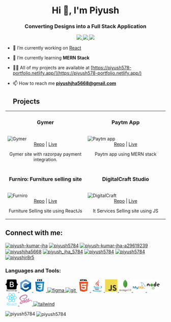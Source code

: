 <h1 align="center">Hi 👋, I'm Piyush</h1>
<h3 align="center">Converting Designs into a Full Stack Application</h3>



<p align="center">
  <a href="https://twitter.com/Piyush5784" target="_blank">
    <img src="https://img.shields.io/badge/Twitter-1DA1F2?style=for-the-badge&logo=twitter&logoColor=white"/>
  </a>
  <a href="https://www.linkedin.com/in/piyush-kumar-jha-a29619239/" target="_blank">
    <img src="https://img.shields.io/badge/LinkedIn-0077B5?style=for-the-badge&logo=linkedin&logoColor=white"/>
  </a>
  <a href="mailto:piyushjha5668@gmail.com" target="_blank">
    <img src="https://img.shields.io/badge/Gmail-D14836?style=for-the-badge&logo=gmail&logoColor=white"/>
  </a>
</p>


- 🔭 I’m currently working on [React](https://gymer-version2-nbbn.vercel.app/)

- 🌱 I’m currently learning **MERN Stack**

- 👨‍💻 All of my projects are available at [https://piyush578-portfolio.netlify.app/](https://piyush578-portfolio.netlify.app/)

- 📫 How to reach me **piyushjha5668@gmail.com**


  ## Projects
  
<table>
  <tr> 
     <td width="50%" valign="top">
      <h3 align="center">Gymer</h3>
      <br/>
      <img src="https://github.com/Piyush5784/Piyush5784/assets/105655779/48c74b0b-015e-4bc6-afda-94b6c9886e50" width="100%" alt="Gymer"/>
      <br/>
      <div align="center">
          <a href="https://github.com/Piyush5784/GYMER-version2">Repo</a>
          <span> | </span>
          <a href="https://gymer-version2-nbbn.vercel.app/">Live</a>
      </div>
      <p align="center">Gymer site with razorpay payment integration.</p>
    </td>
     <td width="50%" valign="top">
      <h3 align="center">Paytm App</h3>
      <br/>
      <img src="https://github.com/Piyush5784/Piyush5784/assets/105655779/5e25e348-1f3b-4c06-9d57-c2c8e90ab182" width="100%" alt="Paytm app"/>
      <br/>
      <div align="center">
          <a href="https://github.com/Piyush5784/Paytm-clone">Repo</a>
          <span> | </span>
          <a href="https://paytm-clone-lac.vercel.app">Live</a>
      </div>
      <p align="center">Paytm app using MERN stack</p>
    </td>
    </tr>
  <tr>
    <td width="50%" valign="top">
      <h3 align="center">Furniro: Furniture selling site </h3>
      <br/>
      <img src="https://github.com/Piyush5784/Piyush5784/assets/105655779/d6753f66-8643-4065-9891-795beff6ed57" width="100%" alt="Furniro"/>
      <br/>
      <div align="center">
          <a href="https://github.com/Piyush5784/Furniro">Repo</a>
          <span> | </span>
          <a href="https://furniro-sable.vercel.app/">Live</a>
      </div>
      <p align="center">Furniture Selling site using ReactJs </p>
    </td>
    <td width="50%" valign="top">
      <h3 align="center">DigitalCraft Studio </h3>
      <br/>
      <img src="weatherly.gif" width="100%" alt="DigitalCraft"/>
      <br/>
      <div align="center">
          <a href="https://github.com/Piyush5784/Business-site">Repo</a>
          <span> | </span>
          <a href="https://html-business-website.netlify.app/">Live</a>
      </div>
      <p align="center">It Services Selling site using JS</p>
  </tr>
</table>


<h2 align="left">Connect with me:</h2>
<p align="left">
<a href="https://codepen.io/piyush-kumar-jha" target="blank"><img align="center" src="https://raw.githubusercontent.com/rahuldkjain/github-profile-readme-generator/master/src/images/icons/Social/codepen.svg" alt="piyush-kumar-jha" height="30" width="40" /></a>
<a href="https://twitter.com/piyush5784" target="blank"><img align="center" src="https://raw.githubusercontent.com/rahuldkjain/github-profile-readme-generator/master/src/images/icons/Social/twitter.svg" alt="piyush5784" height="30" width="40" /></a>
<a href="https://linkedin.com/in/piyush-kumar-jha-a29619239" target="blank"><img align="center" src="https://raw.githubusercontent.com/rahuldkjain/github-profile-readme-generator/master/src/images/icons/Social/linked-in-alt.svg" alt="piyush-kumar-jha-a29619239" height="30" width="40" /></a>
<a href="https://codesandbox.com/piyushjha5668" target="blank"><img align="center" src="https://raw.githubusercontent.com/rahuldkjain/github-profile-readme-generator/master/src/images/icons/Social/codesandbox.svg" alt="piyushjha5668" height="30" width="40" /></a>
<a href="https://instagram.com/piyush_jha_5784" target="blank"><img align="center" src="https://raw.githubusercontent.com/rahuldkjain/github-profile-readme-generator/master/src/images/icons/Social/instagram.svg" alt="piyush_jha_5784" height="30" width="40" /></a>
<a href="https://dribbble.com/piyush5784" target="blank"><img align="center" src="https://raw.githubusercontent.com/rahuldkjain/github-profile-readme-generator/master/src/images/icons/Social/dribbble.svg" alt="piyush5784" height="30" width="40" /></a>
<a href="https://www.leetcode.com/piyush5784" target="blank"><img align="center" src="https://raw.githubusercontent.com/rahuldkjain/github-profile-readme-generator/master/src/images/icons/Social/leet-code.svg" alt="piyush5784" height="30" width="40" /></a>
<a href="https://auth.geeksforgeeks.org/user/piyushjr8r5" target="blank"><img align="center" src="https://raw.githubusercontent.com/rahuldkjain/github-profile-readme-generator/master/src/images/icons/Social/geeks-for-geeks.svg" alt="piyushjr8r5" height="30" width="40" /></a>
</p>

<h3 align="left">Languages and Tools:</h3>
<p align="left"> <a href="https://getbootstrap.com" target="_blank" rel="noreferrer"> <img src="https://raw.githubusercontent.com/devicons/devicon/master/icons/bootstrap/bootstrap-plain-wordmark.svg" alt="bootstrap" width="40" height="40"/> </a> <a href="https://www.cprogramming.com/" target="_blank" rel="noreferrer"> <img src="https://raw.githubusercontent.com/devicons/devicon/master/icons/c/c-original.svg" alt="c" width="40" height="40"/> </a> <a href="https://www.w3schools.com/css/" target="_blank" rel="noreferrer"> <img src="https://raw.githubusercontent.com/devicons/devicon/master/icons/css3/css3-original-wordmark.svg" alt="css3" width="40" height="40"/> </a> <a href="https://www.figma.com/" target="_blank" rel="noreferrer"> <img src="https://www.vectorlogo.zone/logos/figma/figma-icon.svg" alt="figma" width="40" height="40"/> </a> <a href="https://git-scm.com/" target="_blank" rel="noreferrer"> <img src="https://www.vectorlogo.zone/logos/git-scm/git-scm-icon.svg" alt="git" width="40" height="40"/> </a> <a href="https://www.w3.org/html/" target="_blank" rel="noreferrer"> <img src="https://raw.githubusercontent.com/devicons/devicon/master/icons/html5/html5-original-wordmark.svg" alt="html5" width="40" height="40"/> </a> <a href="https://www.java.com" target="_blank" rel="noreferrer"> <img src="https://raw.githubusercontent.com/devicons/devicon/master/icons/java/java-original.svg" alt="java" width="40" height="40"/> </a> <a href="https://developer.mozilla.org/en-US/docs/Web/JavaScript" target="_blank" rel="noreferrer"> <img src="https://raw.githubusercontent.com/devicons/devicon/master/icons/javascript/javascript-original.svg" alt="javascript" width="40" height="40"/> </a> <a href="https://www.mongodb.com/" target="_blank" rel="noreferrer"> <img src="https://raw.githubusercontent.com/devicons/devicon/master/icons/mongodb/mongodb-original-wordmark.svg" alt="mongodb" width="40" height="40"/> </a> <a href="https://www.mysql.com/" target="_blank" rel="noreferrer"> <img src="https://raw.githubusercontent.com/devicons/devicon/master/icons/mysql/mysql-original-wordmark.svg" alt="mysql" width="40" height="40"/> </a> <a href="https://nodejs.org" target="_blank" rel="noreferrer"> <img src="https://raw.githubusercontent.com/devicons/devicon/master/icons/nodejs/nodejs-original-wordmark.svg" alt="nodejs" width="40" height="40"/> </a> <a href="https://reactjs.org/" target="_blank" rel="noreferrer"> <img src="https://raw.githubusercontent.com/devicons/devicon/master/icons/react/react-original-wordmark.svg" alt="react" width="40" height="40"/> </a> <a href="https://sass-lang.com" target="_blank" rel="noreferrer"> <img src="https://raw.githubusercontent.com/devicons/devicon/master/icons/sass/sass-original.svg" alt="sass" width="40" height="40"/> </a> <a href="https://tailwindcss.com/" target="_blank" rel="noreferrer"> <img src="https://www.vectorlogo.zone/logos/tailwindcss/tailwindcss-icon.svg" alt="tailwind" width="40" height="40"/> </a> </p>

<p><img align="left" src="https://github-readme-stats.vercel.app/api/top-langs?username=piyush5784&show_icons=true&locale=en&layout=compact" alt="piyush5784" /></p>

<p>&nbsp;<img align="center" src="https://github-readme-stats.vercel.app/api?username=piyush5784&show_icons=true&locale=en" alt="piyush5784" /></p>

